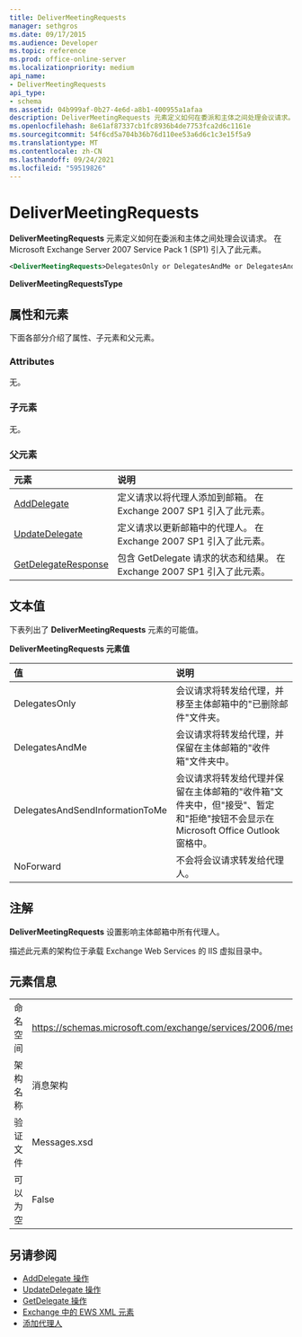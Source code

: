 ```yaml
---
title: DeliverMeetingRequests
manager: sethgros
ms.date: 09/17/2015
ms.audience: Developer
ms.topic: reference
ms.prod: office-online-server
ms.localizationpriority: medium
api_name:
- DeliverMeetingRequests
api_type:
- schema
ms.assetid: 04b999af-0b27-4e6d-a8b1-400955a1afaa
description: DeliverMeetingRequests 元素定义如何在委派和主体之间处理会议请求。 在 Microsoft Exchange Server 2007 Service Pack 1 (SP1) 引入了此元素。
ms.openlocfilehash: 8e61af87337cb1fc8936b4de7753fca2d6c1161e
ms.sourcegitcommit: 54f6cd5a704b36b76d110ee53a6d6c1c3e15f5a9
ms.translationtype: MT
ms.contentlocale: zh-CN
ms.lasthandoff: 09/24/2021
ms.locfileid: "59519826"
---
```

# <a name="delivermeetingrequests"></a>DeliverMeetingRequests

**DeliverMeetingRequests** 元素定义如何在委派和主体之间处理会议请求。 在 Microsoft Exchange Server 2007 Service Pack 1 (SP1) 引入了此元素。 
  
```XML
<DeliverMeetingRequests>DelegatesOnly or DelegatesAndMe or DelegatesAndSendInformationToMe or NoForward</DeliverMeetingRequests>
```

 **DeliverMeetingRequestsType**
## <a name="attributes-and-elements"></a>属性和元素

下面各部分介绍了属性、子元素和父元素。
  
### <a name="attributes"></a>Attributes

无。
  
### <a name="child-elements"></a>子元素

无。
  
### <a name="parent-elements"></a>父元素

|**元素**|**说明**|
|:-----|:-----|
|[AddDelegate](adddelegate.md) <br/> |定义请求以将代理人添加到邮箱。 在 Exchange 2007 SP1 引入了此元素。  <br/> |
|[UpdateDelegate](updatedelegate.md) <br/> |定义请求以更新邮箱中的代理人。 在 Exchange 2007 SP1 引入了此元素。  <br/> |
|[GetDelegateResponse](getdelegateresponse.md) <br/> |包含 GetDelegate 请求的状态和结果。 在 Exchange 2007 SP1 引入了此元素。  <br/> |
   
## <a name="text-value"></a>文本值

下表列出了 **DeliverMeetingRequests** 元素的可能值。 
  
**DeliverMeetingRequests 元素值**

|**值**|**说明**|
|:-----|:-----|
|DelegatesOnly  <br/> |会议请求将转发给代理，并移至主体邮箱中的"已删除邮件"文件夹。  <br/> |
|DelegatesAndMe  <br/> |会议请求将转发给代理，并保留在主体邮箱的"收件箱"文件夹中。  <br/> |
|DelegatesAndSendInformationToMe  <br/> |会议请求将转发给代理并保留在主体邮箱的"收件箱"文件夹中，但"接受"、暂定和"拒绝"按钮不会显示在Microsoft Office Outlook窗格中。  <br/> |
|NoForward  <br/> |不会将会议请求转发给代理人。  <br/> |
   
## <a name="remarks"></a>注解

**DeliverMeetingRequests** 设置影响主体邮箱中所有代理人。 
  
描述此元素的架构位于承载 Exchange Web Services 的 IIS 虚拟目录中。
  
## <a name="element-information"></a>元素信息

|||
|:-----|:-----|
|命名空间  <br/> |https://schemas.microsoft.com/exchange/services/2006/messages  <br/> |
|架构名称  <br/> |消息架构  <br/> |
|验证文件  <br/> |Messages.xsd  <br/> |
|可以为空  <br/> |False  <br/> |
   
## <a name="see-also"></a>另请参阅

- [AddDelegate 操作](adddelegate-operation.md)  
- [UpdateDelegate 操作](updatedelegate-operation.md)  
- [GetDelegate 操作](getdelegate-operation.md)
- [Exchange 中的 EWS XML 元素](ews-xml-elements-in-exchange.md)
- [添加代理人](https://msdn.microsoft.com/library/3a744150-66a3-4a13-9433-793603ba5038%28Office.15%29.aspx)

